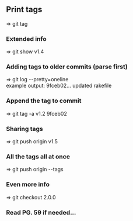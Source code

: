 ## Print tags
=> git tag

### Extended info
=> git show v1.4

### Adding tags to older commits (parse first)
=> git log --pretty=oneline  
example output: 9fceb02... updated rakefile

### Append the tag to <updated rakefile> commit
=> git tag -a v1.2 9fceb02

### Sharing tags
=> git push origin v1.5

### All the tags all at once
=> git push origin --tags

### Even more info
=> git checkout 2.0.0

### Read PG. 59 if needed... 